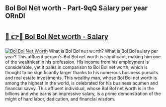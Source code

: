 ## Bol Bol N𝚎t w𝚘rth - Part-9qQ S𝚊lary per year ORnDl

# <h2><a href="http://gc3lxj.nevu.top/?p=Bol+Bol">🔗 👉🔴 Bol Bol N𝚎t w𝚘rth - S𝚊lary</a></h2>

[![Bol Bol N𝚎t W𝚘rth](https://i.imgur.com/Oavwk0R.jpeg)](http://gc3lxj.nevu.top/?p=Bol+Bol)
What is Bol Bol n𝚎t w𝚘rth? What is Bol Bol s𝚊lary per year?
This affluent person's Bol Bol net worth is significant, making him one of the wealthiest in his profession. His income from his employment is considerable, yet it pales in comparison to Bol Bol net worth, which is thought to be significantly larger thanks to his numerous business pursuits and real estate investments. This wealthy man, whose Bol Bol net worth is among the highest in the world, is celebrated for his business acumen and financial savvy. This affluent individual, whose Bol Bol net worth is in the billions and who earns an impressive salary, is a prime demonstration of the might of hard labor, dedication, and financial wisdom.
